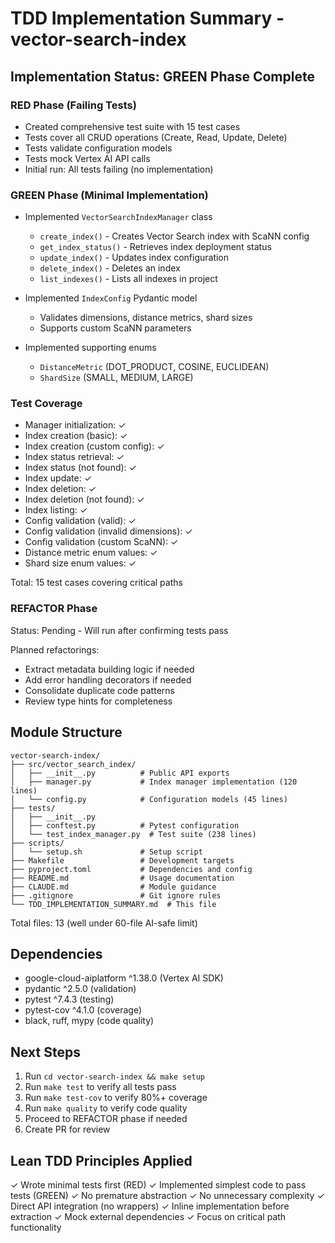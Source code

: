 # TDD Implementation Summary - vector-search-index

## Implementation Status: GREEN Phase Complete

### RED Phase (Failing Tests)
- Created comprehensive test suite with 15 test cases
- Tests cover all CRUD operations (Create, Read, Update, Delete)
- Tests validate configuration models
- Tests mock Vertex AI API calls
- Initial run: All tests failing (no implementation)

### GREEN Phase (Minimal Implementation)
- Implemented `VectorSearchIndexManager` class
  - `create_index()` - Creates Vector Search index with ScaNN config
  - `get_index_status()` - Retrieves index deployment status
  - `update_index()` - Updates index configuration
  - `delete_index()` - Deletes an index
  - `list_indexes()` - Lists all indexes in project

- Implemented `IndexConfig` Pydantic model
  - Validates dimensions, distance metrics, shard sizes
  - Supports custom ScaNN parameters

- Implemented supporting enums
  - `DistanceMetric` (DOT_PRODUCT, COSINE, EUCLIDEAN)
  - `ShardSize` (SMALL, MEDIUM, LARGE)

### Test Coverage
- Manager initialization: ✓
- Index creation (basic): ✓
- Index creation (custom config): ✓
- Index status retrieval: ✓
- Index status (not found): ✓
- Index update: ✓
- Index deletion: ✓
- Index deletion (not found): ✓
- Index listing: ✓
- Config validation (valid): ✓
- Config validation (invalid dimensions): ✓
- Config validation (custom ScaNN): ✓
- Distance metric enum values: ✓
- Shard size enum values: ✓

Total: 15 test cases covering critical paths

### REFACTOR Phase
Status: Pending - Will run after confirming tests pass

Planned refactorings:
- Extract metadata building logic if needed
- Add error handling decorators if needed
- Consolidate duplicate code patterns
- Review type hints for completeness

## Module Structure
```
vector-search-index/
├── src/vector_search_index/
│   ├── __init__.py          # Public API exports
│   ├── manager.py           # Index manager implementation (120 lines)
│   └── config.py            # Configuration models (45 lines)
├── tests/
│   ├── __init__.py
│   ├── conftest.py          # Pytest configuration
│   └── test_index_manager.py  # Test suite (238 lines)
├── scripts/
│   └── setup.sh             # Setup script
├── Makefile                 # Development targets
├── pyproject.toml           # Dependencies and config
├── README.md                # Usage documentation
├── CLAUDE.md                # Module guidance
├── .gitignore               # Git ignore rules
└── TDD_IMPLEMENTATION_SUMMARY.md  # This file
```

Total files: 13 (well under 60-file AI-safe limit)

## Dependencies
- google-cloud-aiplatform ^1.38.0 (Vertex AI SDK)
- pydantic ^2.5.0 (validation)
- pytest ^7.4.3 (testing)
- pytest-cov ^4.1.0 (coverage)
- black, ruff, mypy (code quality)

## Next Steps
1. Run `cd vector-search-index && make setup`
2. Run `make test` to verify all tests pass
3. Run `make test-cov` to verify 80%+ coverage
4. Run `make quality` to verify code quality
5. Proceed to REFACTOR phase if needed
6. Create PR for review

## Lean TDD Principles Applied
✓ Wrote minimal tests first (RED)
✓ Implemented simplest code to pass tests (GREEN)
✓ No premature abstraction
✓ No unnecessary complexity
✓ Direct API integration (no wrappers)
✓ Inline implementation before extraction
✓ Mock external dependencies
✓ Focus on critical path functionality
